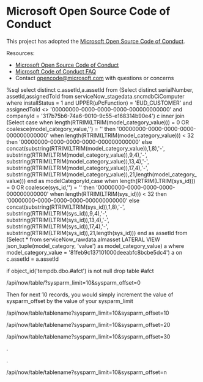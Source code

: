 # Microsoft Open Source Code of Conduct

This project has adopted the [Microsoft Open Source Code of Conduct](https://opensource.microsoft.com/codeofconduct/).

Resources:

- [Microsoft Open Source Code of Conduct](https://opensource.microsoft.com/codeofconduct/)
- [Microsoft Code of Conduct FAQ](https://opensource.microsoft.com/codeofconduct/faq/)
- Contact [opencode@microsoft.com](mailto:opencode@microsoft.com) with questions or concerns


%sql
select distinct c.assetId,a.assetId from
(Select distinct serialNumber, assetId,assignedToId from serviceNow_stagedata.sncmdbCiComputer where installStatus = 1 and UPPER(uPcFunction) = 'EUD_CUSTOMER' and assignedToId <> '00000000-0000-0000-0000-000000000000' and companyId = '317b75b6-74a6-9010-9c55-e168314b90e4') c 
inner join 
(Select case when length(RTRIM(LTRIM(model_category_value))) = 0 OR coalesce(model_category_value,'') = '' then '00000000-0000-0000-0000-000000000000' 
               when length(RTRIM(LTRIM(model_category_value))) < 32 then '00000000-0000-0000-0000-000000000000' else
               concat(substring(RTRIM(LTRIM(model_category_value)),1,8),'-',
                      substring(RTRIM(LTRIM(model_category_value)),9,4),'-',
                      substring(RTRIM(LTRIM(model_category_value)),13,4),'-',
                      substring(RTRIM(LTRIM(model_category_value)),17,4),'-',
                      substring(RTRIM(LTRIM(model_category_value)),21,length(model_category_value))) end as modelCategoryId,case when length(RTRIM(LTRIM(sys_id))) = 0 OR coalesce(sys_id,'') = '' then '00000000-0000-0000-0000-000000000000' 
               when length(RTRIM(LTRIM(sys_id))) < 32 then '00000000-0000-0000-0000-000000000000' else
               concat(substring(RTRIM(LTRIM(sys_id)),1,8),'-',
                      substring(RTRIM(LTRIM(sys_id)),9,4),'-',
                      substring(RTRIM(LTRIM(sys_id)),13,4),'-',
                      substring(RTRIM(LTRIM(sys_id)),17,4),'-',
                      substring(RTRIM(LTRIM(sys_id)),21,length(sys_id))) end as assetId
from (Select * from serviceNow_rawdata.almasset
                 LATERAL VIEW json_tuple(model_category, 'value') as model_category_value) a
                 where 
model_category_value = '81feb9c137101000deeabfc8bcbe5dc4') a
on c.assetId = a.assetId

if object_id('tempdb.dbo.#afct') is not null
	drop table #afct

/api/now/table/<tablename>?sysparm_limit=10&sysparm_offset=0


Then for next 10 records, you would simply increment the value of sysparm_offset by the value of your sysparm_limit

/api/now/table/tablename?sysparm_limit=10&sysparm_offset=10

/api/now/table/tablename?sysparm_limit=10&sysparm_offset=20

/api/now/table/tablename?sysparm_limit=10&sysparm_offset=30

.

.

/api/now/table/tablename?sysparm_limit=10&sysparm_offset=n
